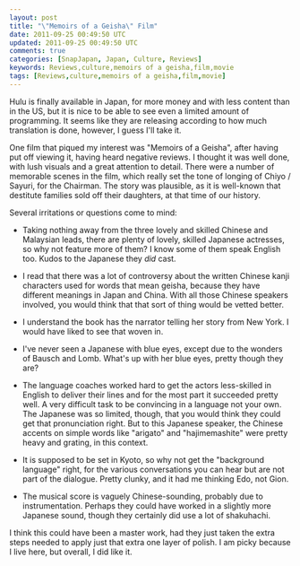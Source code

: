 ```yaml
---           
layout: post
title: "\"Memoirs of a Geisha\" Film"
date: 2011-09-25 00:49:50 UTC
updated: 2011-09-25 00:49:50 UTC
comments: true
categories: [SnapJapan, Japan, Culture, Reviews]
keywords: Reviews,culture,memoirs of a geisha,film,movie
tags: [Reviews,culture,memoirs of a geisha,film,movie]
---
```

 


Hulu is finally available in Japan, for more money and with less content than in the US, but it is nice to be able to see even a limited amount of programming. It seems like they are releasing according to how much translation is done, however, I guess I'll take it.




One film that piqued my interest was "Memoirs of a Geisha", after having put off viewing it, having heard negative reviews. I thought it was well done, with lush visuals and a great attention to detail. There were a number of memorable scenes in the film, which really set the tone of longing of Chiyo / Sayuri, for the Chairman. The story was plausible, as it is well-known that destitute families sold off their daughters, at that time of our history.




Several irritations or questions come to mind:


- Taking nothing away from the three lovely and skilled Chinese and Malaysian leads, there are plenty of lovely, skilled Japanese actresses, so why not feature more of them? I know some of them speak English too. Kudos to the Japanese they _did_ cast. 

- I read that there was a lot of controversy about the written Chinese kanji characters used for words that mean geisha, because they have different meanings in Japan and China. With all those Chinese speakers involved, you would think that that sort of thing would be vetted better. 

- I understand the book has the narrator telling her story from New York. I would have liked to see that woven in. 

- I've never seen a Japanese with blue eyes, except due to the wonders of Bausch and Lomb. What's up with her blue eyes, pretty though they are?

- The language coaches worked hard to get the actors less-skilled in English to deliver their lines and for the most part it succeeded pretty well. A very difficult task to be convincing in a language not your own. The Japanese was so limited, though, that you would think they could get that pronunciation right. But to this Japanese speaker, the Chinese accents on simple words like "arigato" and "hajimemashite" were pretty heavy and grating, in this context. 

- It is supposed to be set in Kyoto, so why not get the "background language" right, for the various conversations you can hear but are not part of the dialogue. Pretty clunky, and it had me thinking Edo, not Gion.

- The musical score is vaguely Chinese-sounding, probably due to instrumentation. Perhaps they could have worked in a slightly more Japanese sound, though they certainly did use a lot of shakuhachi. 



I think this could have been a master work, had they just taken the extra steps needed to apply just that extra one layer of polish. I am picky because I live here, but overall, I did like it.


